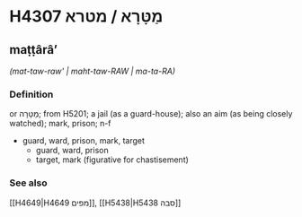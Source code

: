 # H4307 מַטָּרָא / מטרא

## maṭṭârâʼ

_(mat-taw-raw' | maht-taw-RAW | ma-ta-RA)_

### Definition

or מַטָּרָה; from H5201; a jail (as a guard-house); also an aim (as being closely watched); mark, prison; n-f

- guard, ward, prison, mark, target
  - guard, ward, prison
  - target, mark (figurative for chastisement)

### See also

[[H4649|H4649 מפים]], [[H5438|H5438 סבה]]

